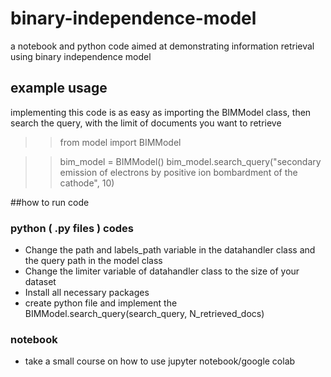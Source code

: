 # binary-independence-model
a notebook and python code aimed at demonstrating information retrieval using binary independence model
## example usage
implementing this code is as easy as importing the BIMModel class, then search the query, with the limit of documents you want to retrieve

>> from model import BIMModel

>> bim_model = BIMModel()
>> bim_model.search_query("secondary emission of electrons by positive ion bombardment of the cathode", 10)

##how to run code
### python ( .py files ) codes
* Change the path and labels_path variable  in the datahandler class and the query path in the model class
* Change the limiter variable of datahandler class to the size of your dataset
* Install all necessary packages
* create python file and implement the BIMModel.search_query(search_query, N_retrieved_docs)


### notebook
* take a small course on how to use jupyter notebook/google colab

